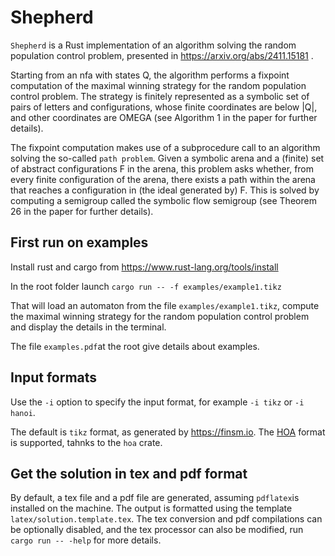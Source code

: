 # Shepherd

`Shepherd` is a Rust implementation of an algorithm solving the random population control problem,
presented in https://arxiv.org/abs/2411.15181 .

Starting from an nfa with states Q, the algorithm performs a fixpoint computation of the 
maximal winning strategy for the random population control problem.
The strategy is finitely represented as a symbolic set of pairs of letters and configurations,
whose finite coordinates are below |Q|,
and other coordinates are OMEGA (see Algorithm 1 in the paper for further details).

The fixpoint computation makes use of a subprocedure call to an algorithm solving the so-called `path problem`.
Given a symbolic arena and a (finite) set of abstract configurations F in the arena,
this problem asks whether, from every finite configuration of the arena,
there exists a path within the arena that reaches a configuration in (the ideal generated by) F.
This is solved by computing a semigroup called the symbolic flow semigroup (see Theorem 26 in the paper for further details).

## First run on examples
Install rust and cargo from https://www.rust-lang.org/tools/install

In the root folder launch
```cargo run -- -f examples/example1.tikz```

That will load an automaton from the file ```examples/example1.tikz```,
compute the maximal winning strategy for the random population control problem
and display the details in the terminal.

The file ```examples.pdf```at the root give details about examples.


## Input formats
Use the `-i` option to specify the input format, for example `-i tikz` or `-i hanoi`.

The default is `tikz` format, as generated by https://finsm.io.
The [HOA](https://adl.github.io/hoaf/) format is supported, tahnks to the `hoa` crate.

## Get the solution in tex and pdf format

By default, a tex file and a pdf file are generated, assuming `pdflatex`is installed on the machine.
The output is formatted using the template `latex/solution.template.tex`.
The tex conversion and pdf compilations can be optionally disabled, and the tex processor can also be modified,
run `cargo run -- -help` for more details.